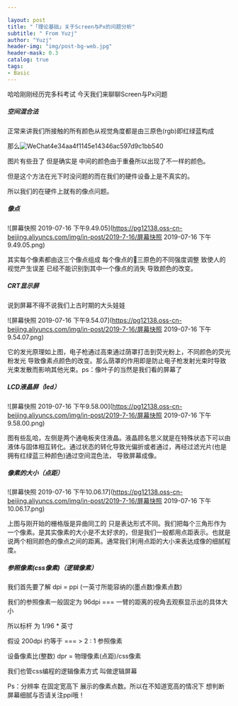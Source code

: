 ```yaml
---

layout: post
title: "「理论基础」关于Screen与Px的问题分析"
subtitle: " From Yuzj"
author: "Yuzj"
header-img: "img/post-bg-web.jpg"
header-mask: 0.3
catalog: true
tags:
- Basic
---
```


哈哈刚刚经历完多科考试 今天我们来聊聊Screen与Px问题

##### 空间混合法  

正常来讲我们所接触的所有颜色从视觉角度都是由三原色(rgb)即红绿蓝构成

那么![WeChat4e34aa4f1145e14346ac597d9c1bb540](https://pg12138.oss-cn-beijing.aliyuncs.com/img/in-post/2019-7-16/WeChat4e34aa4f1145e14346ac597d9c1bb540.png)



图片有些丑了 但是确实是 中间的颜色由于重叠所以出现了不一样的颜色。

但是这个方法在光下时没问题的而在我们的硬件设备上是不真实的。

所以我们的在硬件上就有的像点问题。

##### 像点

![屏幕快照 2019-07-16 下午9.49.05](https://pg12138.oss-cn-beijing.aliyuncs.com/img/in-post/2019-7-16/屏幕快照 2019-07-16 下午9.49.05.png)

其实每个像素都由这三个像点组成 每个像点的三原色的不同强度调整 致使人的视觉产生误差 已经不能识别到其中一个像点的消失 导致颜色的改变。

##### CRT显示屏

说到屏幕不得不说我们上古时期的大头娃娃

![屏幕快照 2019-07-16 下午9.54.07](https://pg12138.oss-cn-beijing.aliyuncs.com/img/in-post/2019-7-16/屏幕快照 2019-07-16 下午9.54.07.png)

它的发光原理如上图，电子枪通过高束通过荫罩打击到荧光粉上，不同颜色的荧光粉发光 导致像素点颜色的改变。那么荫罩的作用即是防止电子枪发射光束时导致光束发散而影响其他光束。ps：像叶子的当然是我们看的屏幕了

##### LCD液晶屏（led）

![屏幕快照 2019-07-16 下午9.58.00](https://pg12138.oss-cn-beijing.aliyuncs.com/img/in-post/2019-7-16/屏幕快照 2019-07-16 下午9.58.00.png)

图有些乱哈，左侧是两个通电板夹住液晶。液晶顾名思义就是在特殊状态下可以由液体与固体相互转化。通过状态的转化导致光偏折或者通过，再经过滤光片(也是拥有红绿蓝三种颜色)通过空间混色法， 导致屏幕成像。

##### 像素的大小（点距）

![屏幕快照 2019-07-16 下午10.06.17](https://pg12138.oss-cn-beijing.aliyuncs.com/img/in-post/2019-7-16/屏幕快照 2019-07-16 下午10.06.17.png)

上图与刚开始的栅格版是异曲同工的 只是表达形式不同。我们把每个三角形作为一个像素。是其实像素的大小是不太好求的，但是我们一般都用点距表示。也就是说两个相同颜色的像点之间的距离。通常我们利用点距的大小来表达成像的细腻程度。

##### 参照像素(css像素)（逻辑像素）

我们首先要了解 dpi = ppi (一英寸所能容纳的(墨点数)像素点数)

我们的参照像素一般固定为 96dpi === 一臂的距离的视角去观察显示出的具体大小 

所以标杆 为 1/96 * 英寸

假设 200dpi 约等于 === > 2 : 1 参照像素  

设备像素比(整数) dpr = 物理像素(点距)/css像素

我们也管css编程的逻辑像素方式 叫做逻辑屏幕

Ps：分辨率 在固定宽高下 展示的像素点数。所以在不知道宽高的情况下 想判断屏幕细腻与否请关注ppi哦！